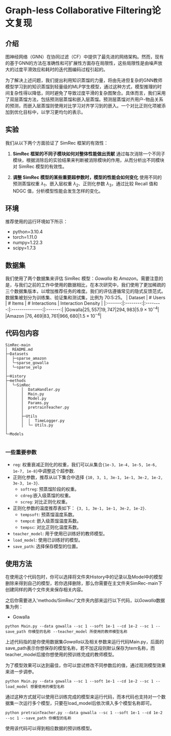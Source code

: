 # Graph-less Collaborative Filtering论文复现

## 介绍
图神经网络（GNN）在协同过滤（CF）中提供了最先进的网络架构。然而，现有的基于GNN的方法在准确性和可扩展性方面存在局限性，这些局限性是由噪声放大的过度平滑效应和耗时的迭代图编码过程引起的。

为了解决上述问题，我们提出利用知识蒸馏的力量，将由先进但复杂的GNN教师模型学习到的知识蒸馏到轻量级的MLP学生模型，通过这种方式，模型推理的时间复杂性得以降低，同时避免了导致过度平滑的复杂图聚合。具体而言，我们采用了双层蒸馏方法，包括预测层蒸馏和嵌入层蒸馏。预测层蒸馏对齐用户-物品关系的预测，而嵌入层蒸馏则使用对比学习对齐学习到的嵌入。一个对比正则化项被添加到优化目标中，以学习更均匀的表示。


## 实验
我们从以下两个方面验证了 SimRec 框架的有效性：

1. **SimRec 框架的不同子模块如何对整体性能做出贡献**
通过每次消除一个不同子模块，根据消除后的实验结果来判断被消除模块的作用，从而分析出不同模块对 SimRec 模型的有效性。

2. **调整 SimRec 模型的某些重要超参数时，模型的性能会如何变化**
使用不同的预测蒸馏权重 $\lambda_1$、嵌入层权重 $\lambda_2$、正则化参数 $\lambda_3$，通过比较 Recall 值和 NDGC 值，分析模型性能会发生怎样的变化。

## 环境
推荐使用的运行环境如下所示：
* python=3.10.4
* torch=1.11.0
* numpy=1.22.3
* scipy=1.7.3

## 数据集

我们使用了两个数据集来评估 SimRec 模型：<i>Gowalla</i> 和 <i>Amazon</i>。需要注意的是，与我们之前的工作中使用的数据相比，在本次研究中，我们使用了更加稀疏的三个数据集版本，以增加推荐任务的难度。我们的评估遵循常见的隐式反馈范式。数据集被划分为训练集、验证集和测试集，比例为 70:5:25。
| Dataset | \# Users | \# Items | \# Interactions | Interaction Density |
|:-------:|:--------:|:--------:|:---------------:|:-------:|
|Gowalla|$25,557$|$19,747$|$294,983$|$5.9\times 10^{-4}$|
|Amazon |$76,469$|$83,761$|$966,680$|$1.5\times 10^{-4}$|


## 代码包内容
```
SimRec-main
│  README.md        
├─Datasets
│  ├─sparse_amazon    
│  └─sparse_gowalla   
│  └─sparse_yelp
│      
├─History
├─methods
│  └─SimRec
│      │  DataHandler.py
│      │  Main.py
│      │  Model.py
│      │  Params.py
│      │  pretrainTeacher.py
│      │  
│      ├─Utils
│      │  │  TimeLogger.py
│      │  └─ Utils.py  
│              
└─Models
        
```

### 一些重要参数
* `reg`: 权重衰减正则化的权重，我们可以从集合`{1e-3, 1e-4, 1e-5, 1e-6, 1e-7, 1e-8}`中调整这个超参数.
* 正则化参数，推荐从以下集合中选择 `{10, 3, 1, 3e-1, 1e-1, 3e-2, 1e-2, 3e-3, 1e-3}`.
  * `softreg`: 预蒸馏阶段的权重。
  * `cdreg`:嵌入级蒸馏的权重。
  * `screg`: 对比正则化权重。
* 正则化参数的温度推荐表如下： `{3, 1, 3e-1, 1e-1, 3e-2, 1e-2}`.
  * `tempsoft`: 预蒸馏温度系数。
  * `tempcd`: 嵌入级蒸馏温度系数。
  * `tempsc`: 对比正则化温度系数。
* `teacher_model`: 用于使用已训练好的教师模型。
* `load_model`: 使用已训练好的模型。
* `save_path`: 选择保存模型的位置。

## 使用方法
在使用这个代码包时，你可以选择将文件夹History中的记录以及Model中的模型删除来得到自己的模型，若你选择删除，那么你需要在主文件夹SimRec-main下创建同样的两个文件夹来保存相关内容。

之后你需要进入'methods/SimRec/'文件夹内部来运行以下代码，以<i>Gowalla</i>数据集为例：


* Gowalla
```
python Main.py --data gowalla --sc 1 --soft 1e-1 --cd 1e-2 --sc 1 --save_path 你模型的名称 --teacher_model 所使用的教师模型名称
```

上述代码指的是你使用数据集<i>Gowalla</i>以及相关参数来运行代码Main.py，后面的save_path表示你想保存的模型名称，若不加这段则默认保存为tem名称，而teacher_model后接你想使用的预训练完成的教师模型。

为了模型效果可以达到最佳，你可以尝试修改不同参数后的值，通过观测模型效果来进一步调参。

```
python Main.py --data gowalla --sc 1 --soft 1e-1 --cd 1e-2 --sc 1 --load_model 想要使用的模型名称
```

通过这种方式就可以使用已训练完成的模型来运行代码，而本代码也支持对一个数据集一次运行多个模型，只要在load_model后依次填入多个模型名称即可。

```
python pretrainTeacher.py --data gowalla --sc 1 --soft 1e-1 --cd 1e-2 --sc 1 --save_path 你模型的名称
```
使用该代码可以得到相应数据的预训练模型。
